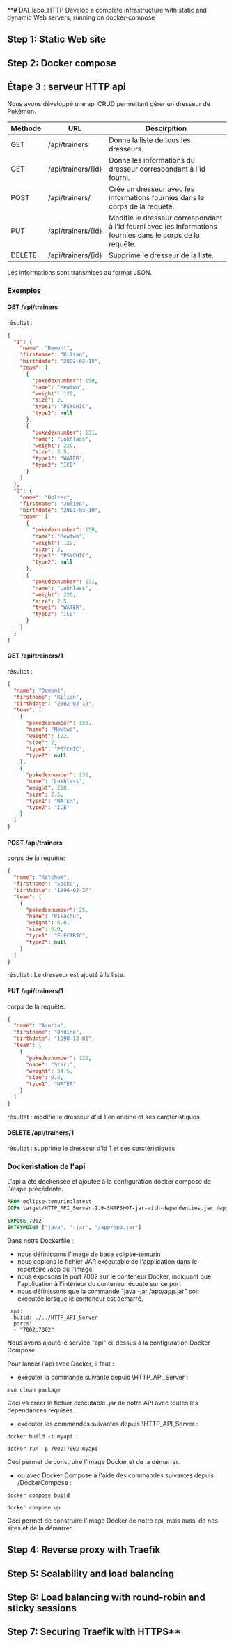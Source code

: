 **# DAI_labo_HTTP
Develop a complete infrastructure with static and dynamic Web servers, running on docker-compose

## Step 1: Static Web site


## Step 2: Docker compose


## Étape 3 : serveur HTTP api 
Nous avons développé une api CRUD permettant gérer un dresseur de Pokémon.

| Méthode | URL              | Descirpition                                                                                                |
|---------|------------------|-------------------------------------------------------------------------------------------------------------|
| GET     | /api/trainers| Donne la liste de tous les dresseurs.                                                                       |
| GET     | /api/trainers/{id}| Donne les informations du dresseur correspondant à l'id fourni.                                             |
| POST    | /api/trainers/| Crée un dresseur avec les informations fournies dans le corps de la requête.                                |
| PUT     | /api/trainers/{id}| Modifie le dresseur correspondant à l'id fourni avec les informations fournies dans le corps de la requête. |
| DELETE  | /api/trainers/{id}| Supprime le dresseur de la liste.                                                                           |

Les informations sont transmises au format JSON.

### Exemples

#### GET /api/trainers
résultat :
```json
{
  "1": {
    "name": "Demont",
    "firstname": "Kilian",
    "birthdate": "2002-02-10",
    "team": [
      {
        "pokedexnumber": 150,
        "name": "Mewtwo",
        "weight": 122,
        "size": 2,
        "type1": "PSYCHIC",
        "type2": null
      },
      {
        "pokedexnumber": 131,
        "name": "Lokhlass",
        "weight": 220,
        "size": 2.5,
        "type1": "WATER",
        "type2": "ICE"
      }
    ]
  },
  "2": {
    "name": "Holzer",
    "firstname": "Julien",
    "birthdate": "2001-03-10",
    "team": [
      {
        "pokedexnumber": 150,
        "name": "Mewtwo",
        "weight": 122,
        "size": 2,
        "type1": "PSYCHIC",
        "type2": null
      },
      {
        "pokedexnumber": 131,
        "name": "Lokhlass",
        "weight": 220,
        "size": 2.5,
        "type1": "WATER",
        "type2": "ICE"
      }
    ]
  }
}
```

#### GET /api/trainers/1
résultat :
```json
{
  "name": "Demont",
  "firstname": "Kilian",
  "birthdate": "2002-02-10",
  "team": [
    {
      "pokedexnumber": 150,
      "name": "Mewtwo",
      "weight": 122,
      "size": 2,
      "type1": "PSYCHIC",
      "type2": null
    },
    {
      "pokedexnumber": 131,
      "name": "Lokhlass",
      "weight": 220,
      "size": 2.5,
      "type1": "WATER",
      "type2": "ICE"
    }
  ]
}
```

#### POST /api/trainers
corps de la requête: 
```json
{
  "name": "Ketchum",
  "firstname": "Sacha",
  "birthdate": "1996-02-27",
  "team": [
    {
      "pokedexnumber": 25,
      "name": "Pikachu",
      "weight": 6.0,
      "size": 0.6,
      "type1": "ELECTRIC",
      "type2": null
    }
  ]
}
```

résultat :
Le dresseur est ajouté à la liste.

#### PUT /api/trainers/1
corps de la requête:
```json
{
  "name": "Azuria",
  "firstname": "Ondine",
  "birthdate": "1998-12-01",
  "team": [
    {
      "pokedexnumber": 120,
      "name": "Stari",
      "weight": 34.5,
      "size": 0.8,
      "type1": "WATER"
    }
  ]
}
```
résultat : 
modifie le dresseur d'id 1 en ondine et ses carctéristiques

#### DELETE /api/trainers/1
résultat :
supprime le dresseur d'id 1 et ses carctéristiques

### Dockeristation de l'api
L'api a été dockerisée et ajoutée à la configuration docker compose de l'étape précédente. 

```dockerfile
FROM eclipse-temurin:latest
COPY target/HTTP_API_Server-1.0-SNAPSHOT-jar-with-dependencies.jar /app/app.jar

EXPOSE 7002
ENTRYPOINT ["java", "-jar", "/app/app.jar"]
```
Dans notre Dockerfile :
- nous définissons l'image de base eclipse-temurin
- nous copions le fichier JAR exécutable de l'application dans le répertoire /app de l'image
- nous exposons le port 7002 sur le conteneur Docker, indiquant que l'application à l'intérieur du conteneur écoute sur ce port
- nous définissons que la commande "java -jar /app/app.jar" soit exécutée lorsque le conteneur est démarré.

```text
 api:
  build: ./../HTTP_API_Server
  ports:
  - "7002:7002"
```
Nous avons ajouté le service "api" ci-dessus à la configuration Docker Compose.

Pour lancer l'api avec Docker, il faut : 

- exécuter la commande suivante depuis \HTTP_API_Server : 
```text
mvn clean package
```
Ceci va créer le fichier exécutable .jar de notre API avec toutes les dépendances requises.

- exécuter les commandes suivantes depuis \HTTP_API_Server :
```text
docker build -t myapi .

docker run -p 7002:7002 myapi
```
Ceci permet de construire l'image Docker et de la démarrer.

- ou avec Docker Compose à l'aide des commandes suivantes depuis /DockerCompose :
```text
docker compose build

docker compose up
```
Ceci permet de construire l'image Docker de notre api, mais aussi de nos sites et de la démarrer.



## Step 4: Reverse proxy with Traefik

## Step 5: Scalability and load balancing

## Step 6: Load balancing with round-robin and sticky sessions

## Step 7: Securing Traefik with HTTPS**
